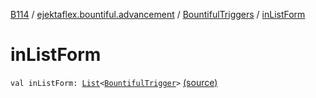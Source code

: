 [B114](../../index.md) / [ejektaflex.bountiful.advancement](../index.md) / [BountifulTriggers](index.md) / [inListForm](./in-list-form.md)

# inListForm

`val inListForm: `[`List`](https://kotlinlang.org/api/latest/jvm/stdlib/kotlin.collections/-list/index.html)`<`[`BountifulTrigger`](../-bountiful-trigger/index.md)`>` [(source)](https://github.com/ejektaflex/Bountiful/tree/develop/src/main/kotlin/ejektaflex/bountiful/advancement/BountifulTriggers.kt#L26)